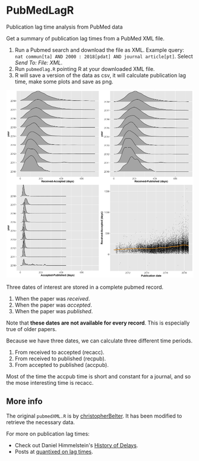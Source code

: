 # PubMedLagR
Publication lag time analysis from PubMed data

Get a summary of publication lag times from a PubMed XML file.

1. Run a Pubmed search and download the file as XML. Example query: `nat commun[ta] AND 2000 : 2018[pdat] AND journal article[pt]`. Select _Send To: File: XML_.
2. Run `pubmedlag.R` pointing R at your downloaded XML file.
3. R will save a version of the data as csv, it will calculate publication lag time, make some plots and save as png.

![](yearPlot.png)

Three dates of interest are stored in a complete pubmed record.

1. When the paper was _received_.
2. When the paper was _accepted_.
3. When the paper was _published_.

Note that **these dates are not available for every record**. This is especially true of older papers.

Because we have three dates, we can calculate three different time periods.

1. From received to accepted (recacc).
2. From received to published (recpub).
3. From accepted to published (accpub).

Most of the time the accpub time is short and constant for a journal, and so the mose interesting time is recacc.

## More info

The original `pubmedXML.R` is by [christopherBelter](https://github.com/christopherBelter/pubmedXML/commit/915ae0d873ef68360f6289dd90055c6f22dcaa18). It has been modified to retrieve the necessary data.

For more on publication lag times:

- Check out Daniel Himmelstein's [History of Delays](https://blog.dhimmel.com/history-of-delays/).
- Posts at [quantixed on lag times](https://quantixed.org/tag/lag-times/).
